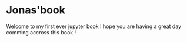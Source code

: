 # Jonas'book
Welcome to my first ever jupyter book
I hope you are having a great day comming accross this book !

```{tableofcontents}
```
